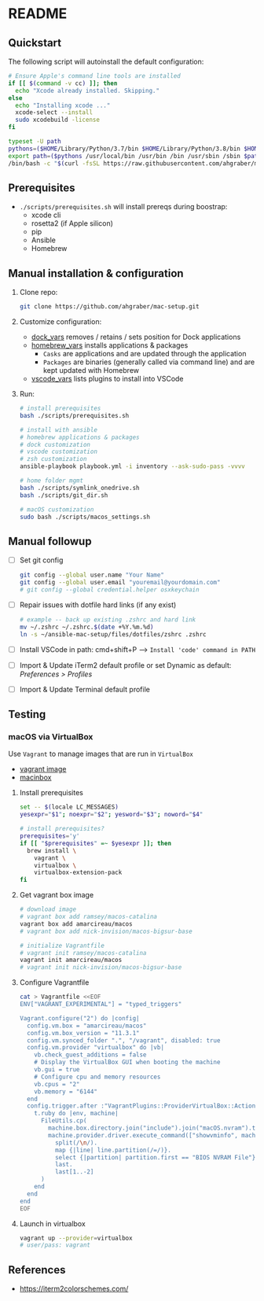 # README

## Quickstart

The following script will autoinstall the default configuration:

```sh
# Ensure Apple's command line tools are installed
if [[ $(command -v cc) ]]; then
  echo "Xcode already installed. Skipping."
else
  echo "Installing xcode ..."
  xcode-select --install
  sudo xcodebuild -license
fi

typeset -U path
pythons=($HOME/Library/Python/3.7/bin $HOME/Library/Python/3.8/bin $HOME/Library/Python/3.9/bin)
export path=($pythons /usr/local/bin /usr/bin /bin /usr/sbin /sbin $path)
/bin/bash -c "$(curl -fsSL https://raw.githubusercontent.com/ahgraber/mac-setup/HEAD/install.sh)"
```

## Prerequisites

* `./scripts/prerequisites.sh` will install prereqs during boostrap:
  * xcode cli
  * rosetta2 (if Apple silicon)
  * pip
  * Ansible
  * Homebrew

## Manual installation & configuration

1. Clone repo:

   ```sh
   git clone https://github.com/ahgraber/mac-setup.git
   ```

2. Customize configuration:
   * [dock_vars](./vars/dock_vars.yaml) removes / retains / sets position for Dock applications
   * [homebrew_vars](./vars/homebrew_vars.yaml) installs applications & packages
     * `Casks` are applications and are updated through the application
     * `Packages` are binaries (generally called via command line) and are kept updated with Homebrew
   * [vscode_vars](./vars/vscode_env.yaml) lists plugins to install into VSCode

3. Run:

   ```sh
   # install prerequisites
   bash ./scripts/prerequisites.sh

   # install with ansible
   # homebrew applications & packages
   # dock customization
   # vscode customization
   # zsh customization
   ansible-playbook playbook.yml -i inventory --ask-sudo-pass -vvvv

   # home folder mgmt
   bash ./scripts/symlink_onedrive.sh
   bash ./scripts/git_dir.sh

   # macOS customization
   sudo bash ./scripts/macos_settings.sh
   ```

## Manual followup

* [ ] Set git config

  ```sh
  git config --global user.name "Your Name"
  git config --global user.email "youremail@yourdomain.com"
  # git config --global credential.helper osxkeychain
  ```

* [ ] Repair issues with dotfile hard links (if any exist)

  ```sh
  # example -- back up existing .zshrc and hard link
  mv ~/.zshrc ~/.zshrc.$(date +%Y.%m.%d)
  ln -s ~/ansible-mac-setup/files/dotfiles/zshrc .zshrc
  ```

* [ ] Install VSCode in path: cmd+shift+P --> `Install 'code' command in PATH`

* [ ] Import & Update iTerm2 default profile or set Dynamic as default: _Preferences > Profiles_
* [ ] Import & Update Terminal default profile

## Testing

### macOS via VirtualBox

Use `Vagrant` to manage images that are run in `VirtualBox`

<!-- * [vagrant image](https://github.com/ramsey/macos-vagrant-box) -->
* [vagrant image](https://app.vagrantup.com/nick-invision/boxes/macos-bigsur-base)
* [macinbox](https://github.com/bacongravy/macinbox)

1. Install prerequisites

   ```sh
   set -- $(locale LC_MESSAGES)
   yesexpr="$1"; noexpr="$2"; yesword="$3"; noword="$4"

   # install prerequisites?
   prerequisites='y'
   if [[ "$prerequisites" =~ $yesexpr ]]; then
     brew install \
       vagrant \
       virtualbox \
       virtualbox-extension-pack
   fi
   ```

2. Get vagrant box image

   ```sh
   # download image
   # vagrant box add ramsey/macos-catalina
   vagrant box add amarcireau/macos
   # vagrant box add nick-invision/macos-bigsur-base

   # initialize Vagrantfile
   # vagrant init ramsey/macos-catalina
   vagrant init amarcireau/macos
   # vagrant init nick-invision/macos-bigsur-base
   ```

3. Configure Vagrantfile

   ```sh
   cat > Vagrantfile <<EOF
   ENV["VAGRANT_EXPERIMENTAL"] = "typed_triggers"

   Vagrant.configure("2") do |config|
     config.vm.box = "amarcireau/macos"
     config.vm.box_version = "11.3.1"
     config.vm.synced_folder ".", "/vagrant", disabled: true
     config.vm.provider "virtualbox" do |vb|
       vb.check_guest_additions = false
       # Display the VirtualBox GUI when booting the machine
       vb.gui = true
       # Configure cpu and memory resources
       vb.cpus = "2"
       vb.memory = "6144"
     end
     config.trigger.after :"VagrantPlugins::ProviderVirtualBox::Action::Import", type: :action do |t|
       t.ruby do |env, machine|
         FileUtils.cp(
           machine.box.directory.join("include").join("macOS.nvram").to_s,
           machine.provider.driver.execute_command(["showvminfo", machine.id, "--machinereadable"]).
             split(/\n/).
             map {|line| line.partition(/=/)}.
             select {|partition| partition.first == "BIOS NVRAM File"}.
             last.
             last[1..-2]
         )
       end
     end
   end
   EOF
   ```

4. Launch in virtualbox

   ```sh
   vagrant up --provider=virtualbox
   # user/pass: vagrant
   ```

## References

* https://iterm2colorschemes.com/